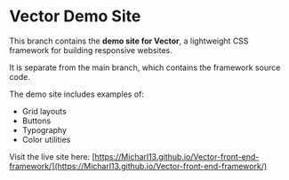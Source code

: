 # Vector Demo Site

This branch contains the **demo site for Vector**, a lightweight CSS framework for building responsive websites.

It is separate from the main branch, which contains the framework source code.  

The demo site includes examples of:
- Grid layouts
- Buttons
- Typography
- Color utilities

Visit the live site here: [https://Micharl13.github.io/Vector-front-end-framework/](https://Micharl13.github.io/Vector-front-end-framework/)
